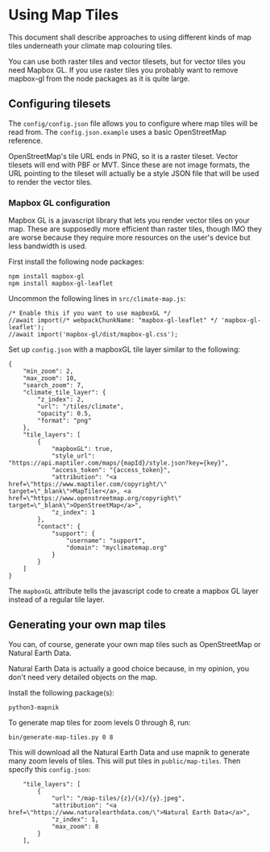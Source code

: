 # Using Map Tiles

This document shall describe approaches to using different kinds of map
tiles underneath your climate map colouring tiles.

You can use both raster tiles and vector tilesets, but for vector tiles
you need Mapbox GL. If you use raster tiles you probably want to remove
mapbox-gl from the node packages as it is quite large.

## Configuring tilesets

The `config/config.json` file allows you to configure where map tiles will
be read from. The `config.json.example` uses a basic OpenStreetMap reference.

OpenStreetMap's tile URL ends in PNG, so it is a raster tileset. Vector tilesets
will end with PBF or MVT. Since these are not image formats, the URL pointing
to the tileset will actually be a style JSON file that will be used to render
the vector tiles.

### Mapbox GL configuration

Mapbox GL is a javascript library that lets you render vector tiles on your map.
These are supposedly more efficient than raster tiles, though IMO they are
worse because they require more resources on the user's device but less
bandwidth is used.

First install the following node packages:

```
npm install mapbox-gl
npm install mapbox-gl-leaflet
```

Uncommon the following lines in `src/climate-map.js`:

```
/* Enable this if you want to use mapboxGL */
//await import(/* webpackChunkName: "mapbox-gl-leaflet" */ 'mapbox-gl-leaflet');
//await import('mapbox-gl/dist/mapbox-gl.css');
```

Set up `config.json` with a mapboxGL tile layer similar to the following:

```
{
    "min_zoom": 2,
    "max_zoom": 10,
    "search_zoom": 7,
    "climate_tile_layer": {
        "z_index": 2,
        "url": "/tiles/climate",
        "opacity": 0.5,
        "format": "png"
    },
    "tile_layers": [
        {
            "mapboxGL": true,
            "style_url": "https://api.maptiler.com/maps/{mapId}/style.json?key={key}",
            "access_token": "{access_token}",
            "attribution": "<a href=\"https://www.maptiler.com/copyright/\" target=\"_blank\">MapTiler</a>, <a href=\"https://www.openstreetmap.org/copyright\" target=\"_blank\">OpenStreetMap</a>",
            "z_index": 1
        },
        "contact": {
            "support": {
                "username": "support",
                "domain": "myclimatemap.org"
            }
        }
    ]
}
```

The `mapboxGL` attribute tells the javascript code to create a mapbox GL layer
instead of a regular tile layer.

## Generating your own map tiles

You can, of course, generate your own map tiles such as OpenStreetMap or
Natural Earth Data.

Natural Earth Data is actually a good choice because, in my opinion, you don't
need very detailed objects on the map.

Install the following package(s):

```
python3-mapnik
```

To generate map tiles for zoom levels 0 through 8, run:

```
bin/generate-map-tiles.py 0 8
```

This will download all the Natural Earth Data and use mapnik to generate
many zoom levels of tiles. This will put tiles in `public/map-tiles`.
Then specify this `config.json`:

```
    "tile_layers": [
        {
            "url": "/map-tiles/{z}/{x}/{y}.jpeg",
            "attribution": "<a href=\"https://www.naturalearthdata.com/\">Natural Earth Data</a>",
            "z_index": 1,
            "max_zoom": 8
        }
    ],
```
